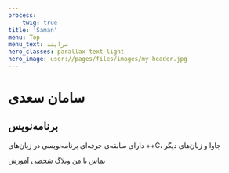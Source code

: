 ```yaml
---
process:
    twig: true
title: 'Saman'
menu: Top
menu_text: سرایند
hero_classes: parallax text-light
hero_image: user://pages/files/images/my-header.jpg
---
```


# سامان سعدی
## برنامه‌نویس

دارای سابقه‌ی حرفه‌ای برنامه‌نویسی در زبان‌های ++C، جاوا و زبان‌های دیگر

[تماس با من](https://www.linkedin.com/in/samansaadi?classes=btn,btn-primary,btn-lg)
[وبلاگ شخصی](/blog?classes=btn,btn-primary,btn-lg)
[آموزش](/tutorial/notes?classes=btn,btn-primary,btn-lg)
